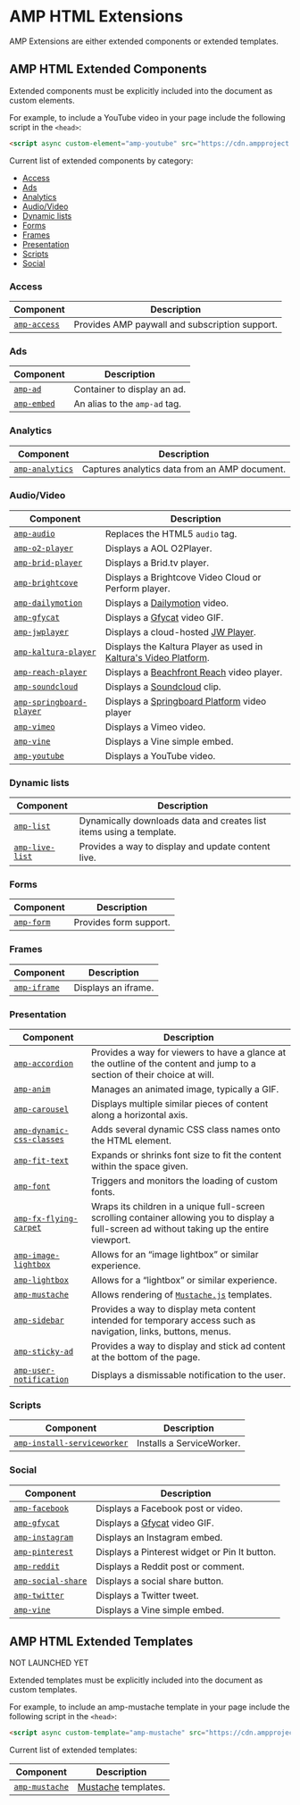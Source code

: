 # AMP HTML Extensions

AMP Extensions are either extended components or extended templates.

## AMP HTML Extended Components

Extended components must be explicitly included into the document as custom elements.

For example, to include a YouTube video in your page
include the following script in the `<head>`:

```html
<script async custom-element="amp-youtube" src="https://cdn.ampproject.org/v0/amp-youtube-0.1.js"></script>
```

Current list of extended components by category:

- [Access](#access)
- [Ads](#ads)
- [Analytics](#analytics)
- [Audio/Video](#audiovideo)
- [Dynamic lists](#dynamic-lists)
- [Forms](#forms)
- [Frames](#frames)
- [Presentation](#presentation)
- [Scripts](#scripts)
- [Social](#social)

### Access

| Component | Description |
| --------- | ----------- |
| [`amp-access`](amp-access/amp-access.md) | Provides AMP paywall and subscription support.  |

### Ads

| Component | Description |
| --------- | ----------- |
| [`amp-ad`](amp-ad/amp-ad.md) | Container to display an ad. |
| [`amp-embed`](amp-ad/amp-embed.md) | An alias to the `amp-ad` tag. |

### Analytics

| Component | Description |
| --------- | ----------- |
| [`amp-analytics`](amp-analytics/amp-analytics.md) | Captures analytics data from an AMP document. |

### Audio/Video

| Component | Description |
| --------- | ----------- |
| [`amp-audio`](amp-audio/amp-audio.md) | Replaces the HTML5 `audio` tag. |
| [`amp-o2-player`](amp-o2-player/amp-o2-player.md) | Displays a AOL O2Player. |
| [`amp-brid-player`](amp-brid-player/amp-brid-player.md) | Displays a Brid.tv player. |
| [`amp-brightcove`](amp-brightcove/amp-brightcove.md) | Displays a Brightcove Video Cloud or Perform player. |
| [`amp-dailymotion`](amp-dailymotion/amp-dailymotion.md) | Displays a [Dailymotion](https://www.dailymotion.com) video. |
| [`amp-gfycat`](amp-gfycat/amp-gfycat.md) | Displays a [Gfycat](https://gfycat.com) video GIF. |
| [`amp-jwplayer`](amp-jwplayer/amp-jwplayer.md) | Displays a cloud-hosted [JW Player](https://www.jwplayer.com/). |
| [`amp-kaltura-player`](amp-kaltura-player/amp-kaltura-player.md) | Displays the Kaltura Player as used in [Kaltura's Video Platform](https://corp.kaltura.com/). |
| [`amp-reach-player`](amp-reach-player/amp-reach-player.md) | Displays a [Beachfront Reach](https://beachfrontreach.com/) video player. |
| [`amp-soundcloud`](amp-soundcloud/amp-soundcloud.md) | Displays a [Soundcloud](https://soundcloud.com/) clip. |
| [`amp-springboard-player`](amp-springboard-player/amp-springboard-player.md) | Displays a [Springboard Platform](http://publishers.springboardplatform.com/users/login) video player |
| [`amp-vimeo`](amp-vimeo/amp-vimeo.md) | Displays a Vimeo video. |
| [`amp-vine`](amp-vine/amp-vine.md) | Displays a Vine simple embed. |
| [`amp-youtube`](amp-youtube/amp-youtube.md) | Displays a YouTube video. |

### Dynamic lists

| Component | Description |
| --------- | ----------- |
| [`amp-list`](amp-list/amp-list.md) | Dynamically downloads data and creates list items using a template. |
| [`amp-live-list`](amp-live-list/amp-live-list.md) | Provides a way to display and update content live. |

### Forms

| Component | Description |
| --------- | ----------- |
| [`amp-form`](amp-form/amp-form.md) | Provides form support. |

### Frames

| Component | Description |
| --------- | ----------- |
| [`amp-iframe`](amp-iframe/amp-iframe.md) | Displays an iframe. |

### Presentation

| Component | Description |
| --------- | ----------- |
| [`amp-accordion`](amp-accordion/amp-accordion.md) | Provides a way for viewers to have a glance at the outline of the content and jump to a section of their choice at will. |
| [`amp-anim`](amp-anim/amp-anim.md) | Manages an animated image, typically a GIF. |
| [`amp-carousel`](amp-carousel/amp-carousel.md) | Displays multiple similar pieces of content along a horizontal axis. |
| [`amp-dynamic-css-classes`](amp-dynamic-css-classes/amp-dynamic-css-classes.md) | Adds several dynamic CSS class names onto the HTML element. |
| [`amp-fit-text`](amp-fit-text/amp-fit-text.md) | Expands or shrinks font size to fit the content within the space given. |
| [`amp-font`](amp-font/amp-font.md) | Triggers and monitors the loading of custom fonts. |
| [`amp-fx-flying-carpet`](amp-fx-flying-carpet/amp-fx-flying-carpet.md) | Wraps its children in a unique full-screen scrolling container allowing you to display a full-screen ad without taking up the entire viewport. |
| [`amp-image-lightbox`](amp-image-lightbox/amp-image-lightbox.md) | Allows for an “image lightbox” or similar experience. |
| [`amp-lightbox`](amp-lightbox/amp-lightbox.md) | Allows for a “lightbox” or similar experience. |
| [`amp-mustache`](amp-mustache/amp-mustache.md) | Allows rendering of [`Mustache.js`](https://github.com/janl/mustache.js/) templates. |
| [`amp-sidebar`](amp-sidebar/amp-sidebar.md) | Provides a way to display meta content intended for temporary access such as navigation, links, buttons, menus. |
| [`amp-sticky-ad`](amp-sticky-ad/amp-sticky-ad.md) | Provides a way to display and stick ad content at the bottom of the page.|
| [`amp-user-notification`](amp-user-notification/amp-user-notification.md) | Displays a dismissable notification to the user. |

### Scripts

| Component | Description |
| --------- | ----------- |
| [`amp-install-serviceworker`](amp-install-serviceworker/amp-install-serviceworker.md) | Installs a ServiceWorker. |

### Social

| Component | Description |
| --------- | ----------- |
| [`amp-facebook`](amp-facebook/amp-facebook.md) | Displays a Facebook post or video. |
| [`amp-gfycat`](amp-gfycat/amp-gfycat.md) | Displays a [Gfycat](https://gfycat.com) video GIF. |
| [`amp-instagram`](amp-instagram/amp-instagram.md) | Displays an Instagram embed. |
| [`amp-pinterest`](amp-pinterest/amp-pinterest.md) | Displays a Pinterest widget or Pin It button. |
| [`amp-reddit`](amp-reddit/amp-reddit.md) | Displays a Reddit post or comment. |
| [`amp-social-share`](amp-social-share/amp-social-share.md) | Displays a social share button. |
| [`amp-twitter`](amp-twitter/amp-twitter.md) | Displays a Twitter tweet. |
| [`amp-vine`](amp-vine/amp-vine.md) | Displays a Vine simple embed. |


## AMP HTML Extended Templates

NOT LAUNCHED YET

Extended templates must be explicitly included into the document as custom templates.

For example, to include an amp-mustache template in your page
include the following script in the `<head>`:

```html
<script async custom-template="amp-mustache" src="https://cdn.ampproject.org/v0/amp-mustache-0.1.js"></script>
```

Current list of extended templates:

| Component                                     | Description                                                                                 |
| --------------------------------------------- | -------------------------------------------------------------------------------------------
| [`amp-mustache`](amp-mustache/amp-mustache.md) | [Mustache](https://github.com/janl/mustache.js/) templates. |
